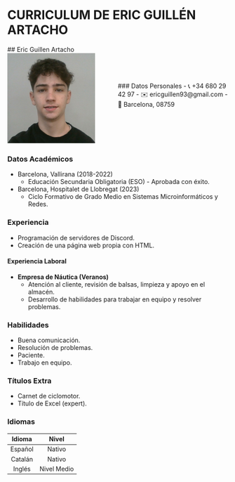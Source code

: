 # CURRICULUM DE ERIC GUILLÉN ARTACHO

<div style="display: flex; align-items: center;">
  <div style="flex: 1;">
    ## Eric Guillen Artacho
    <img src="https://raw.githubusercontent.com/EricGuillen93/EricGuillen93.github.io/main/foto%20eric.png" width="200">
  </div>
  
  <div style="flex: 1; text-align: left;">
    ### Datos Personales
    - 📞 +34 680 29 42 97
    - ✉️ ericguillen93@gmail.com
    - 📍 Barcelona, 08759
  </div>
</div>

### Datos Académicos
- Barcelona, Vallirana (2018-2022)
  - Educación Secundaria Obligatoria (ESO) - Aprobada con éxito.
- Barcelona, Hospitalet de Llobregat (2023)
  - Ciclo Formativo de Grado Medio en Sistemas Microinformáticos y Redes.

### Experiencia
- Programación de servidores de Discord.
- Creación de una página web propia con HTML.

#### Experiencia Laboral
- **Empresa de Náutica (Veranos)**
  - Atención al cliente, revisión de balsas, limpieza y apoyo en el almacén.
  - Desarrollo de habilidades para trabajar en equipo y resolver problemas.

### Habilidades
- Buena comunicación.
- Resolución de problemas.
- Paciente.
- Trabajo en equipo.

### Títulos Extra
- Carnet de ciclomotor.
- Título de Excel (expert).

### Idiomas

| Idioma   | Nivel        |
|:--------:|:------------:|
| Español  | Nativo       |
| Catalán  | Nativo       |
| Inglés   | Nivel Medio  |

